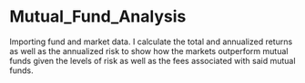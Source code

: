 # Mutual_Fund_Analysis

Importing fund and market data. I calculate the total and annualized returns as well as the annualized risk to show how the markets outperform mutual funds given the levels of risk as well as the fees associated with said mutual funds.

